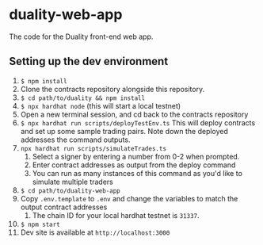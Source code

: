 # duality-web-app

The code for the Duality front-end web app.

## Setting up the dev environment

1. `$ npm install`
2. Clone the contracts repository alongside this repository. 
3. `$ cd path/to/duality && npm install`
4. `$ npx hardhat node` (this will start a local testnet)
5. Open a new terminal session, and cd back to the contracts repository
6. `$ npx hardhat run scripts/deployTestEnv.ts` This will deploy contracts and set up some sample trading pairs. Note down the deployed addresses the command outputs.
7. `npx hardhat run scripts/simulateTrades.ts`
   1. Select a signer by entering a number from 0-2 when prompted.
   2. Enter contract addresses as output from the deploy command
   3. You can run as many instances of this command as you'd like to simulate multiple traders
8. `$ cd path/to/duality-web-app`
9. Copy `.env.template` to `.env` and change the variables to match the output contract addresses
   1. The chain ID for your local hardhat testnet is `31337`.
10. `$ npm start` 
11. Dev site is available at `http://localhost:3000`